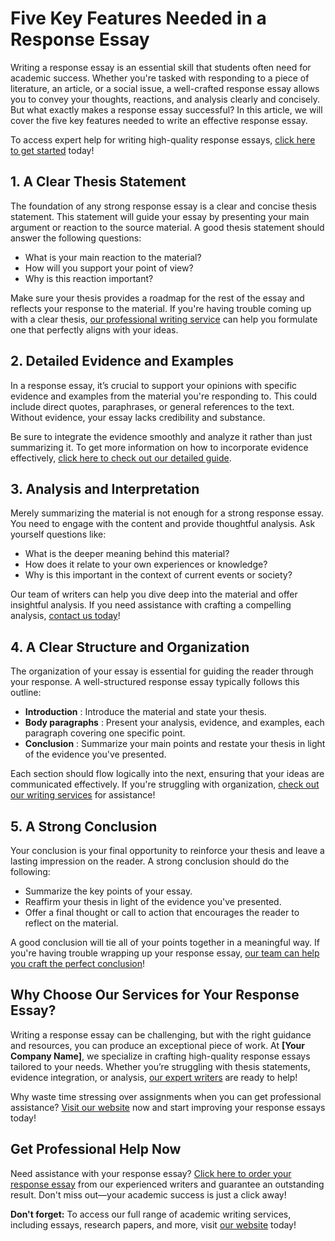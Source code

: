 # Five Key Features Needed in a Response Essay

Writing a response essay is an essential skill that students often need for academic success. Whether you're tasked with responding to a piece of literature, an article, or a social issue, a well-crafted response essay allows you to convey your thoughts, reactions, and analysis clearly and concisely. But what exactly makes a response essay successful? In this article, we will cover the five key features needed to write an effective response essay.

To access expert help for writing high-quality response essays, [click here to get started](https://tinyurl.com/topessay?keyword=five+key+features+needed+in+a+response+essay) today!

## 1. A Clear Thesis Statement

The foundation of any strong response essay is a clear and concise thesis statement. This statement will guide your essay by presenting your main argument or reaction to the source material. A good thesis statement should answer the following questions:

- What is your main reaction to the material?
- How will you support your point of view?
- Why is this reaction important?

Make sure your thesis provides a roadmap for the rest of the essay and reflects your response to the material. If you're having trouble coming up with a clear thesis, [our professional writing service](https://tinyurl.com/topessay?keyword=five+key+features+needed+in+a+response+essay) can help you formulate one that perfectly aligns with your ideas.

## 2. Detailed Evidence and Examples

In a response essay, it’s crucial to support your opinions with specific evidence and examples from the material you're responding to. This could include direct quotes, paraphrases, or general references to the text. Without evidence, your essay lacks credibility and substance.

Be sure to integrate the evidence smoothly and analyze it rather than just summarizing it. To get more information on how to incorporate evidence effectively, [click here to check out our detailed guide](https://tinyurl.com/topessay?keyword=five+key+features+needed+in+a+response+essay).

## 3. Analysis and Interpretation

Merely summarizing the material is not enough for a strong response essay. You need to engage with the content and provide thoughtful analysis. Ask yourself questions like:

- What is the deeper meaning behind this material?
- How does it relate to your own experiences or knowledge?
- Why is this important in the context of current events or society?

Our team of writers can help you dive deep into the material and offer insightful analysis. If you need assistance with crafting a compelling analysis, [contact us today](https://tinyurl.com/topessay?keyword=five+key+features+needed+in+a+response+essay)!

## 4. A Clear Structure and Organization

The organization of your essay is essential for guiding the reader through your response. A well-structured response essay typically follows this outline:

- **Introduction** : Introduce the material and state your thesis.
- **Body paragraphs** : Present your analysis, evidence, and examples, each paragraph covering one specific point.
- **Conclusion** : Summarize your main points and restate your thesis in light of the evidence you've presented.

Each section should flow logically into the next, ensuring that your ideas are communicated effectively. If you're struggling with organization, [check out our writing services](https://tinyurl.com/topessay?keyword=five+key+features+needed+in+a+response+essay) for assistance!

## 5. A Strong Conclusion

Your conclusion is your final opportunity to reinforce your thesis and leave a lasting impression on the reader. A strong conclusion should do the following:

- Summarize the key points of your essay.
- Reaffirm your thesis in light of the evidence you've presented.
- Offer a final thought or call to action that encourages the reader to reflect on the material.

A good conclusion will tie all of your points together in a meaningful way. If you're having trouble wrapping up your response essay, [our team can help you craft the perfect conclusion](https://tinyurl.com/topessay?keyword=five+key+features+needed+in+a+response+essay)!

## Why Choose Our Services for Your Response Essay?

Writing a response essay can be challenging, but with the right guidance and resources, you can produce an exceptional piece of work. At **[Your Company Name]**, we specialize in crafting high-quality response essays tailored to your needs. Whether you’re struggling with thesis statements, evidence integration, or analysis, [our expert writers](https://tinyurl.com/topessay?keyword=five+key+features+needed+in+a+response+essay) are ready to help!

Why waste time stressing over assignments when you can get professional assistance? [Visit our website](https://tinyurl.com/topessay?keyword=five+key+features+needed+in+a+response+essay) now and start improving your response essays today!

## Get Professional Help Now

Need assistance with your response essay? [Click here to order your response essay](https://tinyurl.com/topessay?keyword=five+key+features+needed+in+a+response+essay) from our experienced writers and guarantee an outstanding result. Don't miss out—your academic success is just a click away!

**Don't forget:** To access our full range of academic writing services, including essays, research papers, and more, visit [our website](https://tinyurl.com/topessay?keyword=five+key+features+needed+in+a+response+essay) today!
